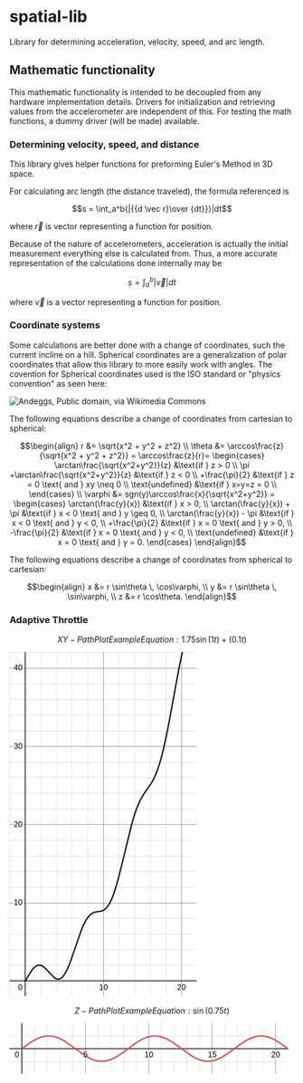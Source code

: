 # spatial-lib
Library for determining acceleration, velocity, speed, and arc length.

## Mathematic functionality
This mathematic functionality is intended to be decoupled from any hardware implementation details.
Drivers for initialization and retrieving values from the accelerometer are independent of this.
For testing the math functions, a dummy driver (will be made) available.

### Determining velocity, speed, and distance
This library gives helper functions for preforming Euler's Method in 3D space.

For calculating arc length (the distance traveled), the formula referenced is
```math
s = \int_a^b{|{{d \vec r}\over {dt}}}|dt
```
where $\vec r$ is vector representing a function for position.

Because of the nature of accelerometers, acceleration is actually the initial measurement everything else is calculated from.
Thus, a more accurate representation of the calculations done internally may be
```math
s = \int_a^b{|\vec v}|dt
```
where $\vec v$ is a vector representing a function for position.

### Coordinate systems
Some calculations are better done with a change of coordinates, such the current incline on a hill.
Spherical coordinates are a generalization of polar coordinates that allow this library to more easily work with angles.
The covention for Spherical coordinates used is the ISO standard or "physics convention" as seen here:

![Andeggs, Public domain, via Wikimedia Commons](https://upload.wikimedia.org/wikipedia/commons/4/4f/3D_Spherical.svg "Spherical Coordinates Convention")

The following equations describe a change of coordinates from cartesian to spherical:
```math
\begin{align}
r &= \sqrt{x^2 + y^2 + z^2} \\
\theta &= \arccos\frac{z}{\sqrt{x^2 + y^2 + z^2}} = \arccos\frac{z}{r}=
\begin{cases}
 \arctan\frac{\sqrt{x^2+y^2}}{z} &\text{if } z > 0 \\
 \pi +\arctan\frac{\sqrt{x^2+y^2}}{z} &\text{if } z < 0 \\
 +\frac{\pi}{2} &\text{if } z = 0 \text{ and } xy \neq 0 \\
 \text{undefined} &\text{if } x=y=z = 0 \\
\end{cases} \\
\varphi &= sgn(y)\arccos\frac{x}{\sqrt{x^2+y^2}} =
\begin{cases}
 \arctan(\frac{y}{x}) &\text{if } x > 0, \\
 \arctan(\frac{y}{x}) + \pi &\text{if } x < 0 \text{ and } y \geq 0, \\
 \arctan(\frac{y}{x}) - \pi &\text{if } x < 0 \text{ and } y < 0, \\
 +\frac{\pi}{2} &\text{if } x = 0 \text{ and } y > 0, \\
 -\frac{\pi}{2} &\text{if } x = 0 \text{ and } y < 0, \\
 \text{undefined} &\text{if } x = 0 \text{ and } y = 0.
\end{cases}
\end{align}
```

The following equations describe a change of coordinates from spherical to cartesian:
```math
\begin{align}
 x &= r \sin\theta \, \cos\varphi, \\
 y &= r \sin\theta \, \sin\varphi, \\
 z &= r \cos\theta.
\end{align}
```

### Adaptive Throttle
```math
XY-Path Plot Example Equation: 1.75\sin(1t)+(0.1t)
```
![XY Path Plot](https://github.com/eboard-boys/spatial-lib/blob/adp-throttle-demo/examples/xy_path_plot.png?raw=true "Function of E-Longboard Path from Top Down (x,y)")
```math
Z-Path Plot Example Equation: \sin(0.75t)
```
![Z Path Plot](https://github.com/eboard-boys/spatial-lib/blob/adp-throttle-demo/examples/z_path_plot.png?raw=true "Function of Elevation Path of E-Longboard (z)")
